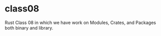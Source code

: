 # class08
Rust Class 08 in which we have work on Modules, Crates, and Packages both binary and library.
